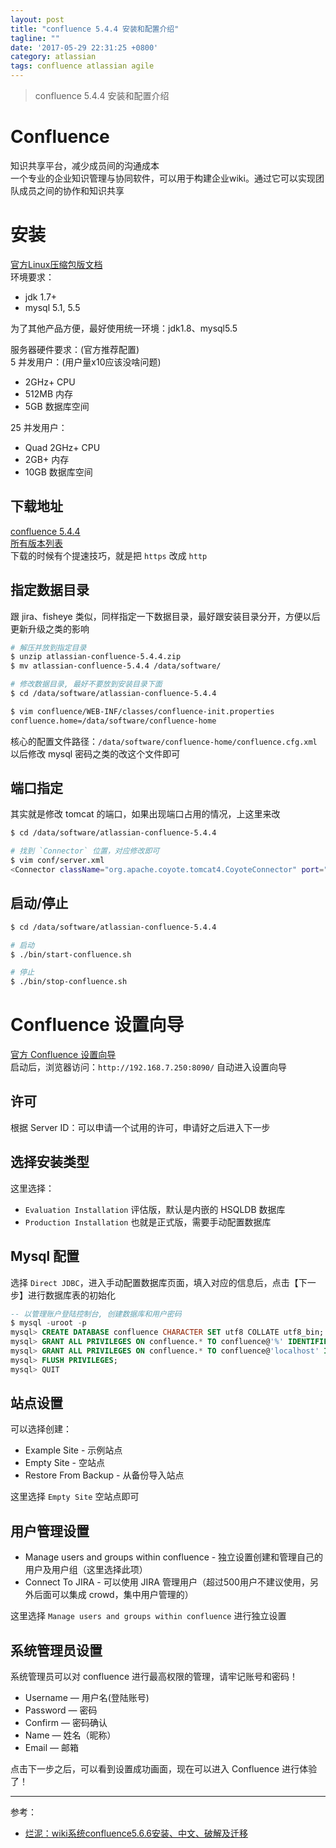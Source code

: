 ```yaml
---
layout: post
title: "confluence 5.4.4 安装和配置介绍"
tagline: ""
date: '2017-05-29 22:31:25 +0800'
category: atlassian
tags: confluence atlassian agile
---
```

> confluence 5.4.4 安装和配置介绍

# Confluence
知识共享平台，减少成员间的沟通成本  
一个专业的企业知识管理与协同软件，可以用于构建企业wiki。通过它可以实现团队成员之间的协作和知识共享  

# 安装
[官方Linux压缩包版文档](https://confluence.atlassian.com/conf54/confluence-installation-and-upgrade-guide/confluence-installation-guide/installing-confluence/installing-confluence-on-linux/installing-confluence-on-linux-from-archive-file)      
环境要求：
- jdk 1.7+
- mysql 5.1, 5.5

为了其他产品方便，最好使用统一环境：jdk1.8、mysql5.5

服务器硬件要求：(官方推荐配置)    
5 并发用户：(用户量x10应该没啥问题)      
- 2GHz+ CPU
- 512MB 内存
- 5GB 数据库空间

25 并发用户：        
- Quad 2GHz+ CPU
- 2GB+ 内存
- 10GB 数据库空间


## 下载地址
[confluence 5.4.4](https://www.atlassian.com/software/confluence/downloads/binary/atlassian-confluence-5.4.4.zip)    
[所有版本列表](https://www.atlassian.com/software/confluence/download-archives)     
下载的时候有个提速技巧，就是把 `https` 改成 `http`

## 指定数据目录
跟 jira、fisheye 类似，同样指定一下数据目录，最好跟安装目录分开，方便以后更新升级之类的影响
```bash
# 解压并放到指定目录
$ unzip atlassian-confluence-5.4.4.zip
$ mv atlassian-confluence-5.4.4 /data/software/

# 修改数据目录, 最好不要放到安装目录下面
$ cd /data/software/atlassian-confluence-5.4.4

$ vim confluence/WEB-INF/classes/confluence-init.properties
confluence.home=/data/software/confluence-home
```

核心的配置文件路径：`/data/software/confluence-home/confluence.cfg.xml`     
以后修改 mysql 密码之类的改这个文件即可

## 端口指定
其实就是修改 tomcat 的端口，如果出现端口占用的情况，上这里来改
```bash
$ cd /data/software/atlassian-confluence-5.4.4

# 找到 `Connector` 位置，对应修改即可
$ vim conf/server.xml
<Connector className="org.apache.coyote.tomcat4.CoyoteConnector" port="8090" ...
```

## 启动/停止
```bash
$ cd /data/software/atlassian-confluence-5.4.4

# 启动
$ ./bin/start-confluence.sh

# 停止
$ ./bin/stop-confluence.sh
```

# Confluence 设置向导
[官方 Confluence 设置向导](https://confluence.atlassian.com/conf54/confluence-installation-and-upgrade-guide/confluence-setup-guide)     
启动后，浏览器访问：`http://192.168.7.250:8090/` 自动进入设置向导

## 许可
根据 Server ID：可以申请一个试用的许可，申请好之后进入下一步

## 选择安装类型
这里选择：
- `Evaluation Installation` 评估版，默认是内嵌的 HSQLDB 数据库
- `Production Installation` 也就是正式版，需要手动配置数据库

## Mysql 配置
选择 `Direct JDBC`，进入手动配置数据库页面，填入对应的信息后，点击【下一步】进行数据库表的初始化
```sql
-- 以管理账户登陆控制台, 创建数据库和用户密码
$ mysql -uroot -p
mysql> CREATE DATABASE confluence CHARACTER SET utf8 COLLATE utf8_bin;
mysql> GRANT ALL PRIVILEGES ON confluence.* TO confluence@'%' IDENTIFIED BY 'confluenceXXXX';
mysql> GRANT ALL PRIVILEGES ON confluence.* TO confluence@'localhost' IDENTIFIED BY 'confluenceXXXX';
mysql> FLUSH PRIVILEGES;
mysql> QUIT
```

## 站点设置
可以选择创建：  
- Example Site - 示例站点
- Empty Site - 空站点
- Restore  From Backup - 从备份导入站点

这里选择 `Empty Site` 空站点即可

## 用户管理设置
- Manage users and groups within confluence - 独立设置创建和管理自己的用户及用户组（这里选择此项）
- Connect To JIRA - 可以使用 JIRA 管理用户（超过500用户不建议使用，另外后面可以集成 crowd，集中用户管理的）

这里选择 `Manage users and groups within confluence` 进行独立设置

## 系统管理员设置
系统管理员可以对 confluence 进行最高权限的管理，请牢记账号和密码！
- Username — 用户名(登陆账号)
- Password — 密码
- Confirm — 密码确认
- Name — 姓名（昵称）
- Email — 邮箱

点击下一步之后，可以看到设置成功画面，现在可以进入 Confluence 进行体验了！

---
参考：
- [烂泥：wiki系统confluence5.6.6安装、中文、破解及迁移](http://www.ilanni.com/?p=11989)

